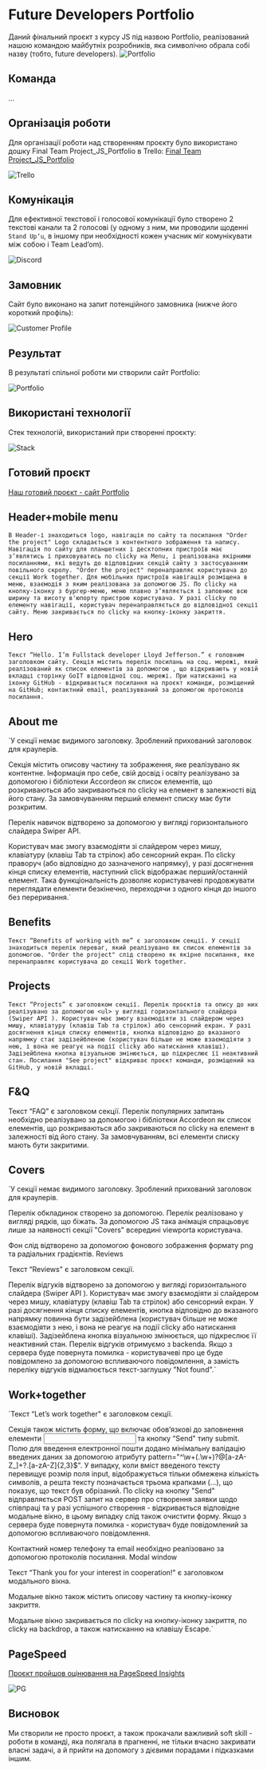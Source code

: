 # Future Developers Portfolio

Даний фінальний проєкт з курсу JS під назвою Portfolio, реалізований нашою
командою майбутніх розробників, яка символічно обрала собі назву <FUTURE DEV />
(тобто, future developers). ![Portfolio](./src/img/readme/project.png)

## Команда

...

## Організація роботи

Для організації роботи над створенням проєкту було використано дошку Final Team
Project_JS_Portfolio в Trello:
[Final Team Project_JS_Portfolio](./src/img/readme/trello.png)

![Trello](./src/img/readme/trello.png)

## Комунікація

Для ефективної текстової і голосової комунікації було створено 2 текстові канали
та 2 голосові (у одному з ним, ми проводили щоденні `Stand Upʼu`, в іншому при
необхідності кожен учасник міг комунікувати між собою і Team Leadʼom).

![Discord](./src/img/readme/discord.png)

## Замовник

Сайт було виконано на запит потенційного замовника (нижче його короткий
профіль):

![Customer Profile](./src/img/readme/lloydd.png)

## Результат

В результаті спільної роботи ми створили сайт Portfolio:

![Portfolio](./src/img/readme/termin.png)

## Використані технології

Стек технологій, використаний при створенні проєкту:

![Stack](./src/img/readme/stack.png)

## Готовий проєкт

[Наш готовий проєкт - сайт Portfolio](https://levando21.github.io/lloyd-jefferson-/)

## Неader+mobile menu

`В Header-і знаходиться logo, навігація по сайту та посилання "Order the project" Logo складається з контентного зображення та напису. Навігація по сайту для планшетних і десктопних пристроїв має зʼявлятись і приховуватись по clickу на Menu, і реалізована якірними посиланнями, які ведуть до відповідних секцій сайту з застосуванням повільного скролу. "Order the project" перенаправляє користувача до секції Work together. Для мобільних пристроїв навігація розміщена в меню, взаємодія з яким реалізована за допомогою JS. По clickу на кнопку-іконку з бургер-меню, меню плавно зʼявляється і заповнює всю ширину та висоту в'юпорту пристрою користувача. У разі clickу по елементу навігації, користувач перенаправляється до відповідної секції сайту. Меню закривається по clickу на кнопку-іконку закриття.`

## Hero

`Текст “Hello. I’m Fullstack developer Lloyd Jefferson.” є головним заголовком сайту. Секція містить перелік посилань на соц. мережі, який реалізований як список елементів за допомогою , що відкривають у новій вкладці сторінку GoIT відповідної соц. мережі. При натисканні на іконку GitHub - відкривається посилання на проєкт команди, розміщений на GitHub; контактний email, реалізувваний за допомогою протоколів посилання.`

## About me

`У секції немає видимого заголовку. Зроблений прихований заголовок для
краулерів.

Секція містить описову частину та зображення, яке реалізувано як контентне.
Інформація про себе, свій досвід і освіту реалізувано за допомогою і бібліотеки
Accordeon як список елементів, що розкриваються або закриваються по clickу на
елемент в залежності від його стану. За замовчуванням перший елемент списку має
бути розкритим.

Перелік навичок відтворено за допомогою у вигляді горизонтального слайдера
Swiper API.

Користувач має змогу взаємодіяти зі слайдером через мишу, клавіатуру (клавіш Tab
та стрілок) або сенсорний екран. По clickу праворуч (або відповідно до
зазначеного напрямку), у разі досягнення кінця списку елементів, наступний click
відображає перший/останній елемент. Така функціональність дозволяє користувачеві
продовжувати переглядати елементи безкінечно, переходячи з одного кінця до
іншого без переривання.`

## Benefits

`Текст “Benefits of working with me” є заголовком секції. У секції знаходиться перелік переваг, який реалізувано як список елементів за допомогою. "Order the project" слід створено як якірне посилання, яке перенаправляє користувача до секції Work together.`

## Projects

`Текст “Projects” є заголовком секції. Перелік проєктів та опису до них реалізувано за допомогою <ul> у вигляді горизонтального слайдера (Swiper API ). Користувач має змогу взаємодіяти зі слайдером через мишу, клавіатуру (клавіш Tab та стрілок) або сенсорний екран. У разі досягнення кінця списку елементів, кнопка відповідно до вказаного напрямку стає задізейбленою (користувач більше не може взаємодіяти з нею, і вона не реагує на події clickу або натискання клавіші). Задізейблена кнопка візуальною змінюється, що підкреслює її неактивний стан. Посилання "See project" відкриває проєкт команди, розміщений на GitHub, у новій вкладці.`

## F&Q

Текст “FAQ" є заголовком секції. Перелік популярних запитань необхідно
реалізувано за допомогою і бібліотеки Accordeon як список елементів, що
розкриваються або закриваються по clickу на елемент в залежності від його стану.
За замовчуванням, всі елементи списку мають бути закритими.

## Covers

`У секції немає видимого заголовку. Зроблений прихований заголовок для
краулерів.

Перелік обкладинок створено за допомогою. Перелік реалізовано у вигляді рядків,
що біжать. За допомогою JS така анімація спрацьовує лише за наявності секції
"Covers" всередині viewportа користувача.

Фон слід відтворено за допомогою фонового зображення формату png та радіальних
градієнтів. Reviews

Текст “Reviews" є заголовком секції.

Перелік відгуків відтворено за допомогою у вигляді горизонтального слайдера
(Swiper API ). Користувач має змогу взаємодіяти зі слайдером через мишу,
клавіатуру (клавіш Tab та стрілок) або сенсорний екран. У разі досягнення кінця
списку елементів, кнопка відповідно до вказаного напрямку повинна бути
задізейблена (користувач більше не може взаємодіяти з нею, і вона не реагує на
події clickу або натискання клавіші). Задізейблена кнопка візуальною змінюється,
що підкреслює її неактивний стан. Перелік відгуків отримуємо з backendа. Якщо з
сервера буде повернута помилка - користувачеві про це буде повідомлено за
допомогою вспливаючого повідомлення, а замість переліку відгуків відмалюється
текст-заглушку "Not found".`

## Work+together

`Текст “Let’s work together" є заголовком секції.

Секція також містить форму, що включає обовʼязкові до заповнення елементи
<input> та кнопку “Send" типу submit. Полю для введення електронної пошти додано
мінімальну валідацію введених даних за допомогою атрибуту
pattern="^\w+(.\w+)?@[a-zA-Z_]+?.[a-zA-Z]{2,3}$". У випадку, коли вміст
введеного тексту перевищує розмір поля input, відображується тільки обмежена
кількість символів, а решта тексту позначається трьома крапками (...), що
показує, що текст був обрізаний. По clickу на кнопку "Send" відправляється POST
запит на сервер про створення заявки щодо співпраці та у разі успішного
створення - відкривається відповідне модальне вікно, в цьому випадку слід також
очистити форму. Якщо з сервера буде повернута помилка - користувач буде
повідомлений за допомогою вспливаючого повідомлення.

Контактний номер телефону та email необхідно реалізовано за допомогою протоколів
посилання. Modal window

Текст “Thank you for your interest in cooperation!" є заголовком модального
вікна.

Модальне вікно також містить описову частину та кнопку-іконку закриття.

Модальне вікно закривається по clickу на кнопку-іконку закриття, по clickу на
backdrop, а також натисканню на клавішу Escape.`

## PageSpeed

[Проєкт пройшов оцінювання на PageSpeed Insights](https://pagespeed.web.dev/analysis/https-levando21-github-io-lloyd-jefferson-/cur46ud9u9?form_factor=desktop)

![PG](./src/img/readme/pagespeed.png)

## Висновок

Ми створили не просто проєкт, а також прокачали важливий soft skill - роботи в
команді, яка полягала в прагненні, не тільки вчасно закривати власні задачі, а й
прийти на допомогу з дієвими порадами і підказками іншим.
